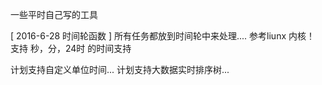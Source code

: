 一些平时自己写的工具


[ 2016-6-28 时间轮函数 ]
所有任务都放到时间轮中来处理.... 参考liunx 内核！
支持 秒，分，24时 的时间支持

计划支持自定义单位时间...
计划支持大数据实时排序树...